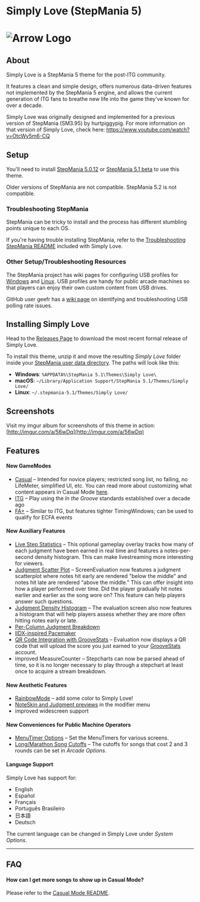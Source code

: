 # Simply Love (StepMania 5)

![Arrow Logo](https://i.imgur.com/oZmxyGo.png)
======================

## About

Simply Love is a StepMania 5 theme for the post-ITG community.

It features a clean and simple design, offers numerous data-driven features not implemented by the StepMania 5 engine, and allows the current generation of ITG fans to breathe new life into the game they've known for over a decade.

Simply Love was originally designed and implemented for a previous version of StepMania (SM3.95) by hurtpiggypig.  For more information on that version of Simply Love, check here:
https://www.youtube.com/watch?v=OtcWy5m6-CQ



## Setup

You'll need to install [StepMania 5.0.12](https://github.com/stepmania/stepmania/releases/tag/v5.0.12) or [StepMania 5.1 beta](https://github.com/stepmania/stepmania/releases/tag/v5.1.0-b2) to use this theme.

Older versions of StepMania are not compatible.  StepMania 5.2 is not compatible.

### Troubleshooting StepMania

StepMania can be tricky to install and the process has different stumbling points unique to each OS.

If you're having trouble installing StepMania, refer to the [Troubleshooting StepMania README](./other/TroubleshootingStepMania-README.md) included with Simply Love.

### Other Setup/Troubleshooting Resources

The StepMania project has wiki pages for configuring USB profiles for [Windows](https://github.com/stepmania/stepmania/wiki/Static-Mount-Points-for-USB-Profiles-(Windows)) and [Linux](https://github.com/stepmania/stepmania/wiki/Creating-Static-Mount-Points-For-USB-Profiles-%28Linux%29).  USB profiles are handy for public arcade machines so that players can enjoy their own custom content from USB drives.

GitHub user geefr has a [wiki page](https://github.com/geefr/stepmania-linux-goodies/wiki/So-You-Think-You-Have-Polling-Issues) on identifying and troubleshooting USB polling rate issues.

## Installing Simply Love

Head to the [Releases Page](https://github.com/quietly-turning/Simply-Love-SM5/releases/latest) to download the most recent formal release of Simply Love.

To install this theme, unzip it and move the resulting *Simply Love* folder inside your [StepMania user data directory](https://github.com/stepmania/stepmania/wiki/User-Data-Locations).  The paths will look like this:

* **Windows**: `%APPDATA%\StepMania 5.1\Themes\Simply Love\`
* **macOS**: `~/Library/Application Support/StepMania 5.1/Themes/Simply Love/`
* **Linux**: `~/.stepmania-5.1/Themes/Simply Love/`

## Screenshots

Visit my imgur album for screenshots of this theme in action: [http://imgur.com/a/56wDq](http://imgur.com/a/56wDq)

## Features


#### New GameModes

* [Casual](http://imgur.com/zLLhDWQh.png) – Intended for novice players; restricted song list, no failing, no LifeMeter, simplified UI, etc.  You can read more about customizing what content appears in Casual Mode [here](./Other/CasualMode-README.md).
* [ITG](http://imgur.com/HS03hhJh.png) – Play using the *In the Groove* standards established over a decade ago
* [FA+](http://imgur.com/teZtlbih.png) – Similar to ITG, but features tighter TimingWindows; can be used to qualify for ECFA events

#### New Auxiliary Features

  * [Live Step Statistics](https://imgur.com/w4ddgSK.png) – This optional gameplay overlay tracks how many of each judgment have been earned in real time and features a notes-per-second density histogram.  This can make livestreaming more interesting for viewers.
  * [Judgment Scatter Plot](https://imgur.com/JK5Li2w.png) – ScreenEvaluation now features a judgment scatterplot where notes hit early are rendered "below the middle" and notes hit late are rendered "above the middle." This can offer insight into how a player performed over time. Did the player gradually hit notes earlier and earlier as the song wore on? This feature can help players answer such questions.
  * [Judgment Density Histogram](https://imgur.com/FAuieAf.png) – The evaluation screen also now features a histogram that will help players assess whether they are more often hitting notes early or late.
  * [Per-Column Judgment Breakdown](https://imgur.com/ErcvncM.png)
  * [IIDX-inspired Pacemaker](http://imgur.com/NwN8Fnbh.png)
  * [QR Code Integration with GrooveStats](https://imgur.com/olgg4hS.png) – Evaluation now displays a QR code that will upload the score you just earned to your [GrooveStats](http://groovestats.com/) account.
  * improved MeasureCounter – Stepcharts can now be parsed ahead of time, so it is no longer necessary to play through a stepchart at least once to acquire a stream breakdown.

#### New Aesthetic Features
 * [RainbowMode](http://i.imgur.com/aKsvrcch.png) – add some color to Simply Love!
 * [NoteSkin and Judgment previews](https://imgur.com/QUSqxr8.png) in the modifier menu
 * improved widescreen support

#### New Conveniences for Public Machine Operators
  * [MenuTimer Options](http://imgur.com/DPffsdQh.png) – Set the MenuTimers for various screens.
  * [Long/Marathon Song Cutoffs](http://i.imgur.com/fzNJDVDh.png) – The cutoffs for songs that cost 2 and 3 rounds can be set in *Arcade Options*.

#### Language Support

Simply Love has support for:

  * English
  * Español
  * Français
  * Português Brasileiro
  * 日本語
  * Deutsch

The current language can be changed in Simply Love under *System Options*.


---

## FAQ

#### How can I get more songs to show up in Casual Mode?
Please refer to the [Casual Mode README](./Other/CasualMode-README.md).

